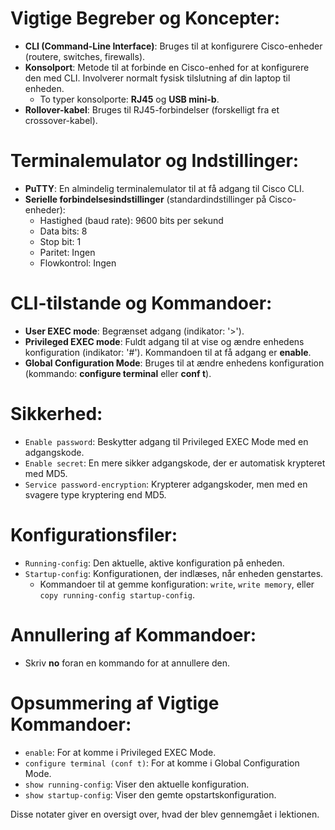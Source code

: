 # Vigtige Begreber og Koncepter:

- **CLI (Command-Line Interface)**: Bruges til at konfigurere Cisco-enheder (routere, switches, firewalls).
- **Konsolport**: Metode til at forbinde en Cisco-enhed for at konfigurere den med CLI. Involverer normalt fysisk tilslutning af din laptop til enheden.
  - To typer konsolporte: **RJ45** og **USB mini-b**.
- **Rollover-kabel**: Bruges til RJ45-forbindelser (forskelligt fra et crossover-kabel).

# Terminalemulator og Indstillinger:

- **PuTTY**: En almindelig terminalemulator til at få adgang til Cisco CLI.
- **Serielle forbindelsesindstillinger** (standardindstillinger på Cisco-enheder):
  - Hastighed (baud rate): 9600 bits per sekund
  - Data bits: 8
  - Stop bit: 1
  - Paritet: Ingen
  - Flowkontrol: Ingen

# CLI-tilstande og Kommandoer:

- **User EXEC mode**: Begrænset adgang (indikator: '>').
- **Privileged EXEC mode**: Fuldt adgang til at vise og ændre enhedens konfiguration (indikator: '#'). Kommandoen til at få adgang er **enable**.
- **Global Configuration Mode**: Bruges til at ændre enhedens konfiguration (kommando: **configure terminal** eller **conf t**).

# Sikkerhed:

- ``Enable password``: Beskytter adgang til Privileged EXEC Mode med en adgangskode.
- ``Enable secret``: En mere sikker adgangskode, der er automatisk krypteret med MD5.
- ``Service password-encryption``: Krypterer adgangskoder, men med en svagere type kryptering end MD5.

# Konfigurationsfiler:

- ``Running-config``: Den aktuelle, aktive konfiguration på enheden.
- ``Startup-config``: Konfigurationen, der indlæses, når enheden genstartes.
  - Kommandoer til at gemme konfiguration: ``write``, ``write memory``, eller ``copy running-config startup-config``.

# Annullering af Kommandoer:

- Skriv **no** foran en kommando for at annullere den.

# Opsummering af Vigtige Kommandoer:

- ``enable``: For at komme i Privileged EXEC Mode.
- ``configure terminal (conf t)``: For at komme i Global Configuration Mode.
- ``show running-config``: Viser den aktuelle konfiguration.
- ``show startup-config``: Viser den gemte opstartskonfiguration.

Disse notater giver en oversigt over, hvad der blev gennemgået i lektionen.
